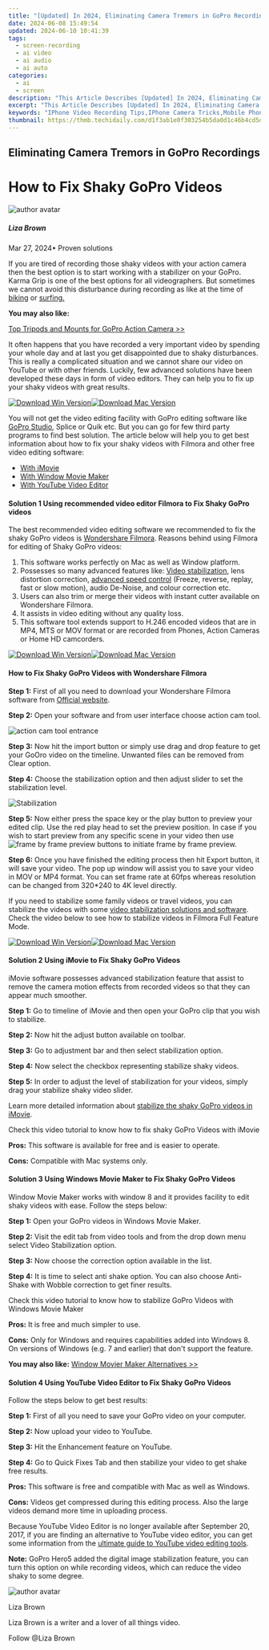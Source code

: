 ```yaml
---
title: "[Updated] In 2024, Eliminating Camera Tremors in GoPro Recordings"
date: 2024-06-08 15:49:54
updated: 2024-06-10 10:41:39
tags: 
  - screen-recording
  - ai video
  - ai audio
  - ai auto
categories: 
  - ai
  - screen
description: "This Article Describes [Updated] In 2024, Eliminating Camera Tremors in GoPro Recordings"
excerpt: "This Article Describes [Updated] In 2024, Eliminating Camera Tremors in GoPro Recordings"
keywords: "IPhone Video Recording Tips,IPhone Camera Tricks,Mobile Phone Filmmaking,IPhone Screen Capturing,Pro iPhone Shooting Techniques,Best iPhone Recording Apps,Enhancing iPhone Video Quality"
thumbnail: https://thmb.techidaily.com/d1f3ab1e0f303254b5da0d1c46b4cd5df7801fb77b72cd0a87c2f6333bdfc5bd.jpg
---
```


## Eliminating Camera Tremors in GoPro Recordings

# How to Fix Shaky GoPro Videos

![author avatar](https://lh5.googleusercontent.com/-AIMmjowaFs4/AAAAAAAAAAI/AAAAAAAAABc/Y5UmwDaI7HU/s250-c-k/photo.jpg)

##### Liza Brown

 Mar 27, 2024• Proven solutions

 If you are tired of recording those shaky videos with your action camera then the best option is to start working with a stabilizer on your GoPro. Karma Grip is one of the best options for all videographers. But sometimes we cannot avoid this disturbance during recording as like at the time of [biking](https://tools.techidaily.com/wondershare/filmora/download/) or [surfing.](https://tools.techidaily.com/wondershare/filmora/download/)

**You may also like:**

[Top Tripods and Mounts for GoPro Action Camera >>](https://tools.techidaily.com/wondershare/filmora/download/)

 It often happens that you have recorded a very important video by spending your whole day and at last you get disappointed due to shaky disturbances. This is really a complicated situation and we cannot share our video on YouTube or with other friends. Luckily, few advanced solutions have been developed these days in form of video editors. They can help you to fix up your shaky videos with great results.

[![Download Win Version](https://images.wondershare.com/filmora/guide/download-btn-win.jpg)](https://tools.techidaily.com/wondershare/filmora/download/)[![Download Mac Version](https://images.wondershare.com/filmora/guide/download-btn-mac.jpg)](https://tools.techidaily.com/wondershare/filmora/download/)

 You will not get the video editing facility with GoPro editing software like [GoPro Studio](https://tools.techidaily.com/wondershare/filmora/download/), Splice or Quik etc. But you can go for few third party programs to find best solution. The article below will help you to get best information about how to fix your shaky videos with Filmora and other free video editing software:

* [With iMovie](#part1)
* [With Window Movie Maker](#part2)
* [With YouTube Video Editor](#part3)

#### Solution 1  Using recommended video editor Filmora to Fix Shaky GoPro videos

 The best recommended video editing software we recommended to fix the shaky GoPro videos is [Wondershare Filmora](https://tools.techidaily.com/wondershare/filmora/download/). Reasons behind using Filmora for editing of Shaky GoPro videos:

1. This software works perfectly on Mac as well as Window platform.
2. Possesses so many advanced features like: [Video stabilization](https://tools.techidaily.com/wondershare/filmora/download/), lens distortion correction, [advanced speed control](https://tools.techidaily.com/wondershare/filmora/download/) (Freeze, reverse, replay, fast or slow motion), audio De-Noise, and colour correction etc.
3. Users can also trim or merge their videos with instant cutter available on Wondershare Filmora.
4. It assists in video editing without any quality loss.
5. This software tool extends support to H.246 encoded videos that are in MP4, MTS or MOV format or are recorded from Phones, Action Cameras or Home HD camcorders.

[![Download Win Version](https://images.wondershare.com/filmora/guide/download-btn-win.jpg)](https://tools.techidaily.com/wondershare/filmora/download/)[![Download Mac Version](https://images.wondershare.com/filmora/guide/download-btn-mac.jpg)](https://tools.techidaily.com/wondershare/filmora/download/)

#### How to Fix Shaky GoPro Videos with Wondershare Filmora

**Step 1:**  First of all you need to download your Wondershare Filmora software from [Official website](https://tools.techidaily.com/wondershare/filmora/download/).

**Step 2:**  Open your software and from user interface choose action cam tool.

![action cam tool entrance](https://images.wondershare.com/filmora/guide/1-action-cam-tool-fix-entrance.jpg)

**Step 3:**  Now hit the import button or simply use drag and drop feature to get your GoOro video on the timeline. Unwanted files can be removed from Clear option.

**Step 4:**  Choose the stabilization option and then adjust slider to set the stabilization level.

![Stabilization](https://images.wondershare.com/filmora/guide/5-action-cam-tool-stabilization.jpg)

**Step 5:**  Now either press the space key or the play button to preview your edited clip. Use the red play head to set the preview position. In case if you wish to start preview from any specific scene in your video then use ![frame by frame preview](https://images.wondershare.com/filmora/guide/7-action-cam-tool-frame-by-frame-preview.jpg) buttons to initiate frame by frame preview.

**Step 6:**  Once you have finished the editing process then hit Export button, it will save your video. The pop up window will assist you to save your video in MOV or MP4 format. You can set frame rate at 60fps whereas resolution can be changed from 320\*240 to 4K level directly.

 If you need to stabilize some family videos or travel videos, you can stabilize the videos with some [video stabilization solutions and software](https://tools.techidaily.com/wondershare/filmora/download/). Check the video below to see how to stabilize videos in Filmora Full Feature Mode.

[![Download Win Version](https://images.wondershare.com/filmora/guide/download-btn-win.jpg)](https://tools.techidaily.com/wondershare/filmora/download/)[![Download Mac Version](https://images.wondershare.com/filmora/guide/download-btn-mac.jpg)](https://tools.techidaily.com/wondershare/filmora/download/)

#### Solution 2  Using iMovie to Fix Shaky GoPro Videos

 iMovie software possesses advanced stabilization feature that assist to remove the camera motion effects from recorded videos so that they can appear much smoother.

**Step 1:** Go to timeline of iMovie and then open your GoPro clip that you wish to stabilize.

**Step 2:** Now hit the adjust button available on toolbar.

**Step 3:** Go to adjustment bar and then select stabilization option.

**Step 4:** Now select the checkbox representing stabilize shaky videos.

**Step 5:** In order to adjust the level of stabilization for your videos, simply drag your stabilize shaky video slider.

 Learn more detailed information about [stabilize the shaky GoPro videos in iMovie](https://www.wondershare.com/imovie/stabilize-shaky-videos-in-imovie.html).

 Check this video tutorial to know how to fix shaky GoPro Videos with iMovie

**Pros:** This software is available for free and is easier to operate.

**Cons:** Compatible with Mac systems only.

#### Solution 3  Using Windows Movie Maker to Fix Shaky GoPro Videos

 Window Movie Maker works with window 8 and it provides facility to edit shaky videos with ease. Follow the steps below:

**Step 1:** Open your GoPro videos in Windows Movie Maker.

**Step 2:** Visit the edit tab from video tools and from the drop down menu select Video Stabilization option.

**Step 3:** Now choose the correction option available in the list.

**Step 4:** It is time to select anti shake option. You can also choose Anti-Shake with Wobble correction to get finer results.

 Check this video tutorial to know how to stabilize GoPro Videos with Windows Movie Maker

**Pros:** It is free and much simpler to use.

**Cons:** Only for Windows and requires capabilities added into Windows 8\. On versions of Windows (e.g. 7 and earlier) that don't support the feature.

**You may also like:** [Window Movier Maker Alternatives >>](https://tools.techidaily.com/wondershare/filmora/download/)

#### Solution 4 Using YouTube Video Editor to Fix Shaky GoPro Videos

 Follow the steps below to get best results:

**Step 1:** First of all you need to save your GoPro video on your computer.

**Step 2:** Now upload your video to YouTube.

**Step 3:** Hit the Enhancement feature on YouTube.

**Step 4:** Go to Quick Fixes Tab and then stabilize your video to get shake free results.

**Pros:** This software is free and compatible with Mac as well as Windows.

**Cons:** Videos get compressed during this editing process. Also the large videos demand more time in uploading process.

 Because YouTube Video Editor is no longer available after September 20, 2017, if you are finding an alternative to YouTube video editor, you can get some information from the [ultimate guide to YouTube video editing tools](https://tools.techidaily.com/wondershare/filmora/download/).

**Note:** GoPro Hero5 added the digital image stabilization feature, you can turn this option on while recording videos, which can reduce the video shaky to some degree.

![author avatar](https://lh5.googleusercontent.com/-AIMmjowaFs4/AAAAAAAAAAI/AAAAAAAAABc/Y5UmwDaI7HU/s250-c-k/photo.jpg)

Liza Brown

Liza Brown is a writer and a lover of all things video.

Follow @Liza Brown


<ins class="adsbygoogle"
     style="display:block"
     data-ad-format="autorelaxed"
     data-ad-client="ca-pub-7571918770474297"
     data-ad-slot="1223367746"></ins>



<ins class="adsbygoogle"
     style="display:block"
     data-ad-client="ca-pub-7571918770474297"
     data-ad-slot="8358498916"
     data-ad-format="auto"
     data-full-width-responsive="true"></ins>

